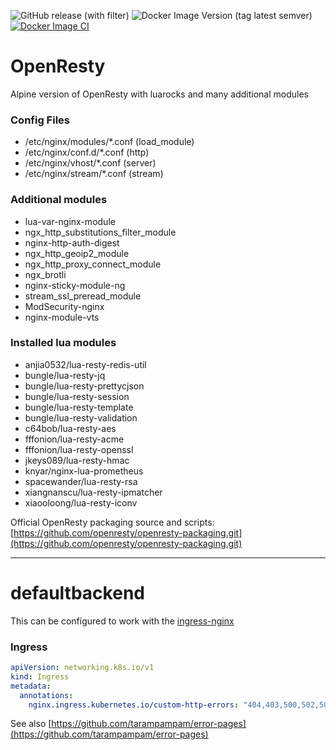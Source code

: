 ![GitHub release (with filter)](https://img.shields.io/github/v/release/moechs/openresty-docker?logo=github) ![Docker Image Version (tag latest semver)](https://img.shields.io/docker/v/moechs/openresty/latest?logo=docker&logoColor=%23fff) [![Docker Image CI](https://github.com/moechs/openresty-docker/actions/workflows/ci.yml/badge.svg)](https://github.com/moechs/openresty-docker/actions/workflows/ci.yml)

# OpenResty
Alpine version of OpenResty with luarocks and many additional modules

### Config Files
* /etc/nginx/modules/*.conf  (load_module)
* /etc/nginx/conf.d/*.conf (http)
* /etc/nginx/vhost/*.conf (server)
* /etc/nginx/stream/*.conf (stream)

### Additional modules
* lua-var-nginx-module
* ngx_http_substitutions_filter_module
* nginx-http-auth-digest
* ngx_http_geoip2_module
* ngx_http_proxy_connect_module
* ngx_brotli
* nginx-sticky-module-ng
* stream_ssl_preread_module
* ModSecurity-nginx
* nginx-module-vts

### Installed lua modules
* anjia0532/lua-resty-redis-util
* bungle/lua-resty-jq
* bungle/lua-resty-prettycjson
* bungle/lua-resty-session
* bungle/lua-resty-template
* bungle/lua-resty-validation
* c64bob/lua-resty-aes
* fffonion/lua-resty-acme
* fffonion/lua-resty-openssl
* jkeys089/lua-resty-hmac
* knyar/nginx-lua-prometheus
* spacewander/lua-resty-rsa
* xiangnanscu/lua-resty-ipmatcher
* xiaooloong/lua-resty-iconv


Official OpenResty packaging source and scripts: [https://github.com/openresty/openresty-packaging.git](https://github.com/openresty/openresty-packaging.git)

----------------

# defaultbackend

This can be configured to work with the [ingress-nginx](https://github.com/kubernetes/ingress-nginx/tree/main/charts/ingress-nginx)

### Ingress
```yaml
apiVersion: networking.k8s.io/v1
kind: Ingress
metadata:
  annotations:
    nginx.ingress.kubernetes.io/custom-http-errors: "404,403,500,502,503"
```

See also [https://github.com/tarampampam/error-pages](https://github.com/tarampampam/error-pages)
